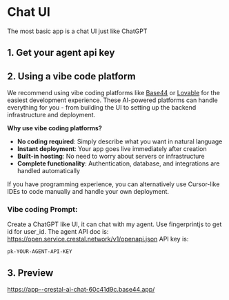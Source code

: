 # Chat UI
The most basic app is a chat UI just like ChatGPT

## 1. Get your agent api key

## 2. Using a vibe code platform

We recommend using vibe coding platforms like [Base44](https://base44.com/) or [Lovable](https://lovable.dev/) for the easiest development experience. These AI-powered platforms can handle everything for you - from building the UI to setting up the backend infrastructure and deployment.

**Why use vibe coding platforms?**
- **No coding required**: Simply describe what you want in natural language
- **Instant deployment**: Your app goes live immediately after creation
- **Built-in hosting**: No need to worry about servers or infrastructure
- **Complete functionality**: Authentication, database, and integrations are handled automatically

If you have programming experience, you can alternatively use Cursor-like IDEs to code manually and handle your own deployment.


### Vibe coding Prompt:
Create a ChatGPT like UI, it can chat with my agent. Use fingerprintjs to get id for user_id.
The agent API doc is: 
https://open.service.crestal.network/v1/openapi.json
API key is: 
```
pk-YOUR-AGENT-API-KEY
```

## 3. Preview
https://app--crestal-ai-chat-60c41d9c.base44.app/